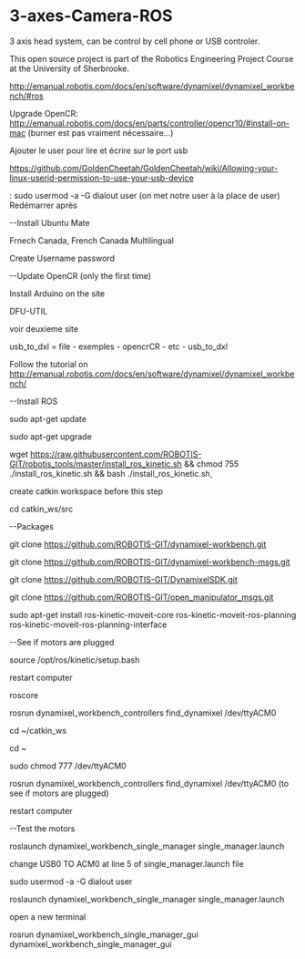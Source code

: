 # 3-axes-Camera-ROS
3 axis head system, can be control by cell phone or USB controler.

This open source project is part of the Robotics Engineering Project Course at the University of Sherbrooke.



http://emanual.robotis.com/docs/en/software/dynamixel/dynamixel_workbench/#ros

Upgrade OpenCR: http://emanual.robotis.com/docs/en/parts/controller/opencr10/#install-on-mac (burner est pas vraiment nécessaire…)


Ajouter le user pour lire et écrire sur le port usb

https://github.com/GoldenCheetah/GoldenCheetah/wiki/Allowing-your-linux-userid-permission-to-use-your-usb-device

: sudo usermod -a -G dialout user (on met notre user à la place de user)
Redémarrer après



--Install Ubuntu Mate

Frnech Canada, French Canada Multilingual

Create Username password

--Update OpenCR (only the first time)

Install Arduino on the site

DFU-UTIL

voir deuxieme site

usb_to_dxl = file - exemples - opencrCR - etc - usb_to_dxl

Follow the tutorial on http://emanual.robotis.com/docs/en/software/dynamixel/dynamixel_workbench/

--Install ROS

sudo apt-get update

sudo apt-get upgrade

wget https://raw.githubusercontent.com/ROBOTIS-GIT/robotis_tools/master/install_ros_kinetic.sh && chmod 755 ./install_ros_kinetic.sh && bash ./install_ros_kinetic.sh¸

create catkin workspace before this step

cd catkin_ws/src

--Packages

git clone https://github.com/ROBOTIS-GIT/dynamixel-workbench.git

git clone https://github.com/ROBOTIS-GIT/dynamixel-workbench-msgs.git

git clone https://github.com/ROBOTIS-GIT/DynamixelSDK.git

git clone https://github.com/ROBOTIS-GIT/open_manipulator_msgs.git

sudo apt-get install ros-kinetic-moveit-core ros-kinetic-moveit-ros-planning ros-kinetic-moveit-ros-planning-interface

--See if motors are plugged

source /opt/ros/kinetic/setup.bash

restart computer

roscore

rosrun dynamixel_workbench_controllers find_dynamixel /dev/ttyACM0

cd ~/catkin_ws

cd ~

sudo chmod 777 /dev/ttyACM0

rosrun dynamixel_workbench_controllers find_dynamixel /dev/ttyACM0 (to see if motors are plugged)

restart computer

--Test the motors

roslaunch dynamixel_workbench_single_manager single_manager.launch

change USB0 TO ACM0 at line 5 of single_manager.launch file

sudo usermod -a -G dialout user

roslaunch dynamixel_workbench_single_manager single_manager.launch

open a new terminal

rosrun dynamixel_workbench_single_manager_gui dynamixel_workbench_single_manager_gui
